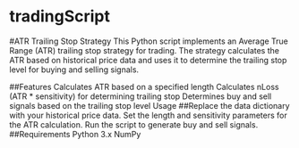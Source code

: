 # tradingScript
#ATR Trailing Stop Strategy
This Python script implements an Average True Range (ATR) trailing stop strategy for trading. The strategy calculates the ATR based on historical price data and uses it to determine the trailing stop level for buying and selling signals.

##Features
Calculates ATR based on a specified length
Calculates nLoss (ATR * sensitivity) for determining trailing stop
Determines buy and sell signals based on the trailing stop level
Usage
##Replace the data dictionary with your historical price data.
Set the length and sensitivity parameters for the ATR calculation.
Run the script to generate buy and sell signals.
##Requirements
Python 3.x
NumPy

